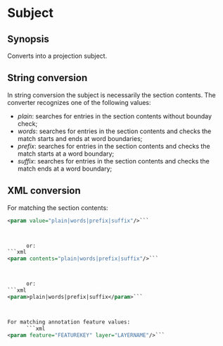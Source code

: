 # Subject

## Synopsis

Converts into a projection subject.

## String conversion

In string conversion the subject is necessarily the section contents. The converter recognizes one of the following values:
      
* *plain*: searches for entries in the section contents without bounday check;
* *words*: searches for entries in the section contents and checks the match starts and ends at word boundaries;
* *prefix*: searches for entries in the section contents and checks the match starts at a word boundary;
* *suffix*: searches for entries in the section contents and checks the match ends at a word boundary;



## XML conversion

For matching the section contents:
```xml
<param value="plain|words|prefix|suffix"/>```



      or:
```xml
<param contents="plain|words|prefix|suffix"/>```



      or:
```xml
<param>plain|words|prefix|suffix</param>```



For matching annotation feature values:
      ```xml
<param feature="FEATUREKEY" layer="LAYERNAME"/>```



